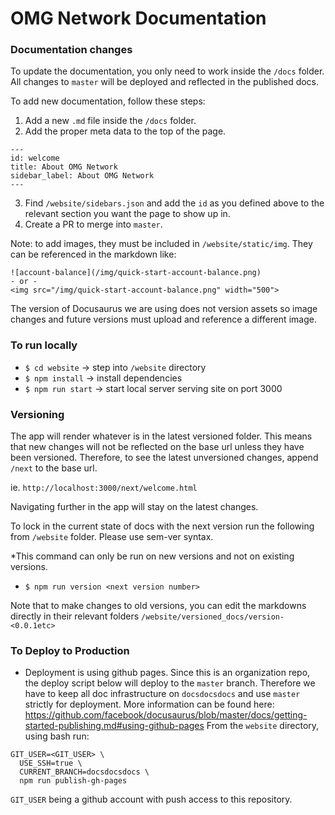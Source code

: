 # OMG Network Documentation

### Documentation changes
To update the documentation, you only need to work inside the `/docs` folder. All changes to `master` will be deployed and reflected in the published docs.

To add new documentation, follow these steps:
1. Add a new `.md` file inside the `/docs` folder.
2. Add the proper meta data to the top of the page.
  ```
  ---
  id: welcome
  title: About OMG Network
  sidebar_label: About OMG Network
  ---
  ```
3. Find `/website/sidebars.json` and add the `id` as you defined above to the relevant section you want the page to show up in.
4. Create a PR to merge into `master`.

Note: to add images, they must be included in `/website/static/img`. They can be referenced in the markdown like:

```
![account-balance](/img/quick-start-account-balance.png)
- or -
<img src="/img/quick-start-account-balance.png" width="500">
```

The version of Docusaurus we are using does not version assets so image changes and future versions must upload and reference a different image.

### To run locally
- `$ cd website` -> step into `/website` directory
- `$ npm install` -> install dependencies
- `$ npm run start` -> start local server serving site on port 3000

### Versioning
The app will render whatever is in the latest versioned folder. This means that new changes will not be reflected on the base url unless they have been versioned. Therefore, to see the latest unversioned changes, append `/next` to the base url.

ie. `http://localhost:3000/next/welcome.html`

Navigating further in the app will stay on the latest changes.

To lock in the current state of docs with the next version run the following from `/website` folder. Please use sem-ver syntax.

 *This command can only be run on new versions and not on existing versions.

- `$ npm run version <next version number>`

Note that to make changes to old versions, you can edit the markdowns directly in their relevant folders `/website/versioned_docs/version-<0.0.1etc>`

### To Deploy to Production
- Deployment is using github pages. Since this is an organization repo, the deploy script below will deploy to the `master` branch. Therefore we have to keep all doc infrastructure on `docsdocsdocs` and use `master` strictly for deployment. More information can be found here:
https://github.com/facebook/docusaurus/blob/master/docs/getting-started-publishing.md#using-github-pages
From the `website` directory, using bash run:
```
GIT_USER=<GIT_USER> \ 
  USE_SSH=true \
  CURRENT_BRANCH=docsdocsdocs \
  npm run publish-gh-pages
```
`GIT_USER` being a github account with push access to this repository.
